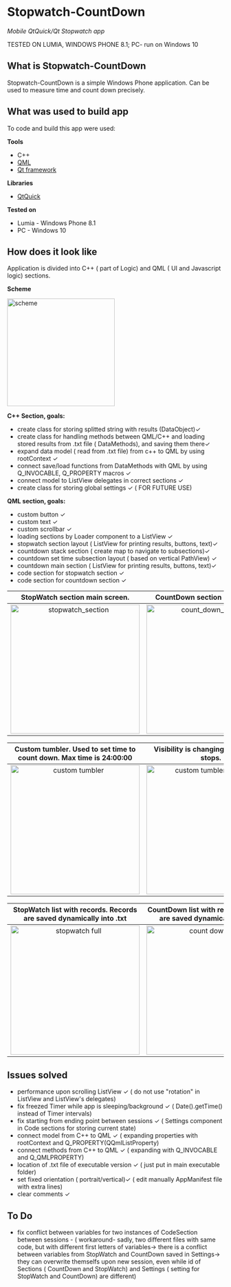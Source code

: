 # Stopwatch-CountDown
*Mobile QtQuick/Qt Stopwatch app*

TESTED ON LUMIA, WINDOWS PHONE 8.1; PC- run on Windows 10
## What is Stopwatch-CountDown
Stopwatch-CountDown is a simple Windows Phone application. Can be used to measure time and count down precisely.

## What was used to build app
To code and build this app were used:

**Tools**
* C++
* <a href="http://doc.qt.io/qt-5/qtqml-index.html" title="QML">QML</a>
* <a href="https://github.com/qtproject" title="qtproject">Qt framework</a>

**Libraries**
* <a href="https://github.com/qt/qtquickcontrols" title="QtQuick">QtQuick</a>

**Tested on**
* Lumia - Windows Phone 8.1
* PC - Windows 10

## How does it look like
Application is divided into C++ ( part of Logic) and QML ( UI and Javascript logic) sections.

**Scheme**

<img src="https://rawgit.com/GregoryIwanek/Stopwatch-CountDown/master/PROJECT%20SCHEME/PROJECT%20SCHEME.pdf" title="scheme" height="250" />

**C++ Section, goals:**
* create class for storing splitted string with results (DataObject)✓
* create class for handling methods between QML/C++ and loading stored results from .txt file ( DataMethods), and saving them there✓
* expand data model ( read from .txt file) from c++ to QML by using rootContext ✓
* connect save/load functions from DataMethods with QML by using Q_INVOCABLE, Q_PROPERTY macros ✓
* connect model to ListView delegates in correct sections ✓
* create class for storing global settings ✓ ( FOR FUTURE USE)

**QML section, goals:**
* custom button ✓
* custom text ✓
* custom scrollbar ✓
* loading sections by Loader component to a ListView ✓
* stopwatch section layout ( ListView for printing results, buttons, text)✓
* countdown stack section ( create map to navigate to subsections)✓
* countdown set time subsection layout ( based on vertical PathView) ✓
* countdown main section ( ListView for printing results, buttons, text)✓
* code section for stopwatch section ✓
* code section for countdown section ✓

StopWatch section main screen. | CountDown section main screen. 
:-------------------------:|:-------------------------:
<img src="https://rawgit.com/GregoryIwanek/Stopwatch-CountDown/master/GRAPHICS%20FROM%20SMARTPHONE/wp_ss_20160221_0001.jpg" title="stopwatch_section" height="300" />  |  <img src="https://rawgit.com/GregoryIwanek/Stopwatch-CountDown/master/GRAPHICS%20FROM%20SMARTPHONE/wp_ss_20160221_0002.jpg" title="count_down_section" height="300" />

Custom tumbler. Used to set time to count down. Max time is 24:00:00 | Visibility is changing if movement stops. 
:-------------------------:|:-------------------------:
<img src="https://rawgit.com/GregoryIwanek/Stopwatch-CountDown/master/GRAPHICS%20FROM%20SMARTPHONE/wp_ss_20160221_0003.jpg" title="custom tumbler" height="300" />  |  <img src="https://rawgit.com/GregoryIwanek/Stopwatch-CountDown/master/GRAPHICS%20FROM%20SMARTPHONE/wp_ss_20160221_0004.jpg" title="custom tumbler visibility" height="300" />

StopWatch list with records. Records are saved dynamically into .txt | CountDown list with records. Records are saved dynamically into .txt
:-------------------------:|:-------------------------:
<img src="https://rawgit.com/GregoryIwanek/Stopwatch-CountDown/master/GRAPHICS%20FROM%20SMARTPHONE/wp_ss_20160221_0007.jpg" title="stopwatch full" height="300" />  |  <img src="https://rawgit.com/GregoryIwanek/AltiMeter/GregoryIwanek-readme/screenshot/map.pnghttps://rawgit.com/GregoryIwanek/Stopwatch-CountDown/master/GRAPHICS%20FROM%20SMARTPHONE/wp_ss_20160221_0005.jpg" title="count down full" height="300" />

## Issues solved
* performance upon scrolling ListView ✓ ( do not use "rotation" in ListView and ListView's delegates)
* fix freezed Timer while app is sleeping/background ✓ ( Date().getTime() instead of Timer intervals)
* fix starting from ending point between sessions ✓ ( Settings component in Code sections for storing current state)
* connect model from C++ to QML ✓ ( expanding properties with rootContext and Q_PROPERTY(QQmlListProperty<QObject>)
* connect methods from C++ to QML ✓ ( expanding with Q_INVOCABLE and Q_QMLPROPERTY)
* location of .txt file of executable version ✓ ( just put in main executable folder)
* set fixed orientation ( portrait/vertical)✓ ( edit manually AppManifest file with extra lines)
* clear comments ✓

## To Do
* fix conflict between variables for two instances of CodeSection between sessions - ( workaround- sadly, two different files with
same code, but with different first letters of variables-> there is a conflict between variables from StopWatch and CountDown saved
in Settings-> they can overwrite themselfs upon new session, even while id of Sections ( CountDown and StopWatch)
and Settings ( setting for StopWatch and CountDown) are different)


